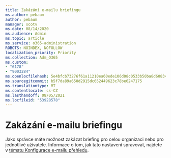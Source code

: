 ```yaml
---
title: Zakázání e-mailu briefingu
ms.author: pebaum
author: pebaum
manager: scotv
ms.date: 08/14/2020
ms.audience: Admin
ms.topic: article
ms.service: o365-administration
ROBOTS: NOINDEX, NOFOLLOW
localization_priority: Priority
ms.collection: Adm_O365
ms.custom:
- "6178"
- "9003284"
ms.openlocfilehash: 5e4bfcb73276f61a11210ea60ede106d08c0533b50ba8d60834dd0d353c3a2bb
ms.sourcegitcommit: b5f7da89a650d2915dc652449623c78be6247175
ms.translationtype: MT
ms.contentlocale: cs-CZ
ms.lasthandoff: 08/05/2021
ms.locfileid: "53928578"
---
```

# <a name="disabling-briefing-email"></a>Zakázání e-mailu briefingu

Jako správce máte možnost zakázat briefing pro celou organizaci nebo pro jednotlivé uživatele. Informace o tom, jak tato nastavení spravovat, najdete v [tématu Konfigurace e-mailu přehledu](https://docs.microsoft.com/briefing/be-admin).